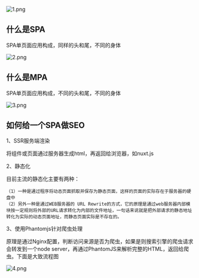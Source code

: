 ![1.png](https://static.vue-js.com/cf6aa320-3ac6-11eb-85f6-6fac77c0c9b3.png)

## 什么是SPA

SPA单页面应用构成，同样的头和尾，不同的身体

![2.png](https://static.vue-js.com/df14a5a0-3ac6-11eb-85f6-6fac77c0c9b3.png)

## 什么是MPA

SPA单页面应用构成，不同的头和尾，不同的身体

![3.png](https://static.vue-js.com/eeb13aa0-3ac6-11eb-85f6-6fac77c0c9b3.png)

## 如何给一个SPA做SEO

1、SSR服务端渲染

将组件或页面通过服务器生成html，再返回给浏览器，如nuxt.js

2、静态化

目前主流的静态化主要有两种：

    （1）一种是通过程序将动态页面抓取并保存为静态页面，这样的页面的实际存在于服务器的硬盘中
    （2）另外一种是通过WEB服务器的 URL Rewrite的方式，它的原理是通过web服务器内部模块按一定规则将外部的URL请求转化为内部的文件地址，一句话来说就是把外部请求的静态地址转化为实际的动态页面地址，而静态页面实际是不存在的。
    
3、使用Phantomjs针对爬虫处理

原理是通过Nginx配置，判断访问来源是否为爬虫，如果是则搜索引擎的爬虫请求会转发到一个node server，再通过PhantomJS来解析完整的HTML，返回给爬虫。下面是大致流程图

![4.png](https://static.vue-js.com/25be6630-3ac7-11eb-ab90-d9ae814b240d.png)
